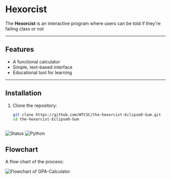 # Hexorcist

The **Hexorcist** is an interactive program where users can be told if they're failing class or not 

---

## Features  
- A functional calculator 
- Simple, text-based interface  
- Educational tool for learning 

---

## Installation  

1. Clone the repository:  
   ```bash
   git clone https://github.com/WTCSC/the-hexorcist-Eclipse0-Gum.git
   cd the-hexorcist-Eclipse0-Gum



![Status](https://img.shields.io/badge/status-working-brightgreen)
![Python](https://img.shields.io/badge/made%20with-Python-blue)

## Flowchart 

A flow chart of the process:

![Flowchart of GPA-Calculator](Flowchart_hexorcist.png)